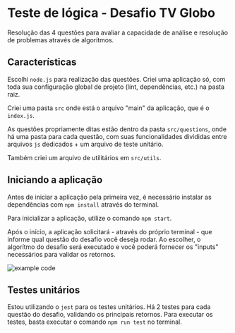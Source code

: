 # Teste de lógica - Desafio TV Globo

Resolução das 4 questões para avaliar a capacidade de análise e resolução de problemas através de algorítmos.

## Características

Escolhi `node.js` para realização das questões. Criei uma aplicação só, com toda sua configuração global de projeto (lint, dependências, etc.) na pasta raiz.

Criei uma pasta `src` onde está o arquivo "main" da aplicação, que é o `index.js`.

As questões propriamente ditas estão dentro da pasta `src/questions`, onde há uma pasta para cada questão, com suas funcionalidades divididas entre arquivos `js` dedicados + um arquivo de teste unitário.

Também criei um arquivo de utilitários em `src/utils`.

## Iniciando a aplicação

Antes de iniciar a aplicação pela primeira vez, é necessário instalar as dependências com `npm install` através do terminal.

Para inicializar a aplicação, utilize o comando `npm start`.

Após o início, a aplicação solicitará - através do próprio terminal - que informe qual questão do desafio você deseja rodar. Ao escolher, o algorítmo do desafio será executado e você poderá fornecer os "inputs" necessários para validar os retornos.

![example code](https://res.cloudinary.com/db0rqvv3m/image/upload/v1584306882/ezgif.com-gif-maker_pbbv2t.gif)

## Testes unitários

Estou utilizando o `jest` para os testes unitários. Há 2 testes para cada questão do desafio, validando os principais retornos. Para executar os testes, basta executar o comando `npm run test` no terminal.
